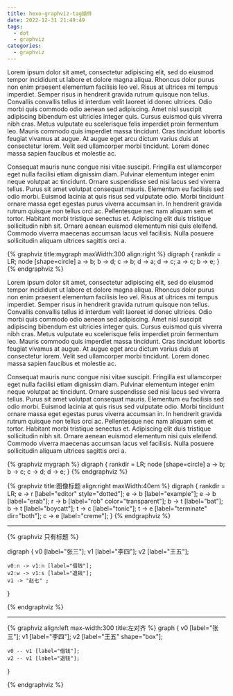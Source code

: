 ```yaml
---
title: hexo-graphviz-tag插件
date: 2022-12-31 21:49:49
tags:
  - dot
  - graphviz
categories:
  - graphviz
---
```


Lorem ipsum dolor sit amet, consectetur adipiscing elit, sed do eiusmod tempor incididunt ut labore et dolore magna aliqua. Rhoncus dolor purus non enim praesent elementum facilisis leo vel. Risus at ultrices mi tempus imperdiet. Semper risus in hendrerit gravida rutrum quisque non tellus. Convallis convallis tellus id interdum velit laoreet id donec ultrices. Odio morbi quis commodo odio aenean sed adipiscing. Amet nisl suscipit adipiscing bibendum est ultricies integer quis. Cursus euismod quis viverra nibh cras. Metus vulputate eu scelerisque felis imperdiet proin fermentum leo. Mauris commodo quis imperdiet massa tincidunt. Cras tincidunt lobortis feugiat vivamus at augue. At augue eget arcu dictum varius duis at consectetur lorem. Velit sed ullamcorper morbi tincidunt. Lorem donec massa sapien faucibus et molestie ac.

Consequat mauris nunc congue nisi vitae suscipit. Fringilla est ullamcorper eget nulla facilisi etiam dignissim diam. Pulvinar elementum integer enim neque volutpat ac tincidunt. Ornare suspendisse sed nisi lacus sed viverra tellus. Purus sit amet volutpat consequat mauris. Elementum eu facilisis sed odio morbi. Euismod lacinia at quis risus sed vulputate odio. Morbi tincidunt ornare massa eget egestas purus viverra accumsan in. In hendrerit gravida rutrum quisque non tellus orci ac. Pellentesque nec nam aliquam sem et tortor. Habitant morbi tristique senectus et. Adipiscing elit duis tristique sollicitudin nibh sit. Ornare aenean euismod elementum nisi quis eleifend. Commodo viverra maecenas accumsan lacus vel facilisis. Nulla posuere sollicitudin aliquam ultrices sagittis orci a.

{% graphviz title:mygraph maxWidth:300 align:right %}
digraph {
  rankdir = LR;
  node [shape=circle]
  a -> b;
  b -> d;
  c -> b;
  d -> a;
  d -> c;
  a -> c;
  b -> e;
}
{% endgraphviz %}

Lorem ipsum dolor sit amet, consectetur adipiscing elit, sed do eiusmod tempor incididunt ut labore et dolore magna aliqua. Rhoncus dolor purus non enim praesent elementum facilisis leo vel. Risus at ultrices mi tempus imperdiet. Semper risus in hendrerit gravida rutrum quisque non tellus. Convallis convallis tellus id interdum velit laoreet id donec ultrices. Odio morbi quis commodo odio aenean sed adipiscing. Amet nisl suscipit adipiscing bibendum est ultricies integer quis. Cursus euismod quis viverra nibh cras. Metus vulputate eu scelerisque felis imperdiet proin fermentum leo. Mauris commodo quis imperdiet massa tincidunt. Cras tincidunt lobortis feugiat vivamus at augue. At augue eget arcu dictum varius duis at consectetur lorem. Velit sed ullamcorper morbi tincidunt. Lorem donec massa sapien faucibus et molestie ac.

Consequat mauris nunc congue nisi vitae suscipit. Fringilla est ullamcorper eget nulla facilisi etiam dignissim diam. Pulvinar elementum integer enim neque volutpat ac tincidunt. Ornare suspendisse sed nisi lacus sed viverra tellus. Purus sit amet volutpat consequat mauris. Elementum eu facilisis sed odio morbi. Euismod lacinia at quis risus sed vulputate odio. Morbi tincidunt ornare massa eget egestas purus viverra accumsan in. In hendrerit gravida rutrum quisque non tellus orci ac. Pellentesque nec nam aliquam sem et tortor. Habitant morbi tristique senectus et. Adipiscing elit duis tristique sollicitudin nibh sit. Ornare aenean euismod elementum nisi quis eleifend. Commodo viverra maecenas accumsan lacus vel facilisis. Nulla posuere sollicitudin aliquam ultrices sagittis orci a.

{% graphviz mygraph %}
digraph {
  rankdir = LR;
  node [shape=circle]
  a -> b;
  b -> c;
  c -> d;
  d -> e;
}
{% endgraphviz %}

<!-- 可以使用 color="transparent" 来隐藏边 -->
{% graphviz title:图像标题 align:right maxWidth:40em %}
digraph {
    rankdir = LR;
    e -> r [label="editor" style="dotted"];
    e -> b [label="example"];
    e -> b [label="erab"];
    r -> b [label="rob" color="transparent"];
    b -> t [label="bat"];
    b -> t [label="boycatt"];
    t -> c [label="tonic"];
    t -> e [label="terminate" dir="both"];
    c -> e [label="creme"];
}
{% endgraphviz %}

---
<!-- 支持中文 -->
{% graphviz  只有标题 %}

digraph {
    v0 [label="张三"];
    v1 [label="李四"];
    v2 [label="王五"];

    v0:n -> v1:n [label="借钱"];
    v2:w -> v1:s [label="退钱"];
    v1 -> "赵七" ;
}

{% endgraphviz %}

---
<!-- 无向图 使用 -- 而不是 ->  -->
{% graphviz align:left max-width:300 title:左对齐 %}
graph {
    v0 [label="张三"];
    v1 [label="李四"];
    v2 [label="王五" shape="box"];

    v0 -- v1 [label="借钱"];
    v2 -- v1 [label="退钱"];
}

{% endgraphviz %}


